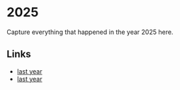 # 2025

Capture everything that happened in the year 2025 here.

## Links
- [last year](calendar/years/2024.md)
- [last year](calendar/years/2026.md)
